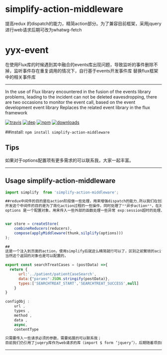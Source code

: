 # simplify-action-middleware
提高redux 的dispatch的能力，精简action部分。为了兼容目前框架，采用jquery进行web请求后期可改为whatwg-fetch
# yyx-event
在使用Flux库的时候遇到其中融合的events库出现问题，导致监听的事件删除不掉，监听事件存在重复调用的情况下，自行基于events开发事件库
替换flux框架中的相关事件库
___________________________________________

In the use of Flux library encountered in the fusion of the events library problems, leading to the incident can not be deleted eavesdropping, there are two occasions to monitor the event call, based on the event development event library
Replaces the related event library in the flux framework

[![travis][travis-image]][travis-url]
[![dep][dep-image]][dep-url]
[![npm][npm-image]][npm-url]
[![downloads][downloads-image]][downloads-url]

[travis-image]: https://img.shields.io/travis/then/simplify-action-middleware.svg?style=flat
[travis-url]: https://travis-ci.org/then/simplify-action-middleware
[dep-image]: https://img.shields.io/david/then/simplify-action-middleware.svg?style=flat
[dep-url]: https://david-dm.org/then/simplify-action-middleware
[npm-image]: https://img.shields.io/npm/v/simplify-action-middleware.svg?style=flat
[npm-url]: https://npmjs.org/package/simplify-action-middleware
[downloads-image]: https://img.shields.io/npm/dm/simplify-action-middleware.svg?style=flat
[downloads-url]: https://npmjs.org/package/simplify-action-middleware

##install:
<code>npm install simplify-action-middleware</code>

## Tips
如果对于options配置项有更多需求的可以联系我，大家一起丰富。
___________________________________________
## Usage simplify-action-middleware

```javascript
import simplify  from 'simplify-action-middleware';

##redux中间件的目的是在action阶段做一些处理，用来增强dispatch的能力,所以我们在创建sotre的时候注入中间件，并且与其他中间件兼容，
开发这个中间件的目的是为了简化action过程的一些操作，同时处理了**异步action**，在对现有项目改造阶段同时引入thunk和simplify,是为了兼容两种不同对于异步action的处理方式，并不会引起冲突；
options 是一个配置对象，用来传入一些外部的函数处理一些异常 exp:session超时的处理、或者一些模态框函数、


var store = createStore(
    combineReducers(reducers),
    compose(applyMiddleware(thunk,silplify(options)))
);

##
这是一个注入到页面的action，使用simplify后就这么精简就行可以了，区别之前繁琐的aciton构造，提高开发效率，让开发者专注于业务组件和数据流的设计而不用关心框架其他方面。
当然这个返回的对象也是可以配置的，

export const searchTreatCases = (postData) =>{
  return {
      url:'../patient/patientCaseSearch',
      data:{"params":JSON.stringify(postData)},
      types:['SEARCHTREAT_START','SEARCHTREAT_SUCCESS',null]
    }
}

configObj :
    url , 
    types , 
    method , 
    data , 
    async, 
    contentType

只需要传入一些请求必须的参数，需要拓展的可以联系我；
目前我们仍引用了juqery库作为web请求的库（import $ form ‘jquery’），后期随着项目的改进可改为fetch。
```
___________________________________________


